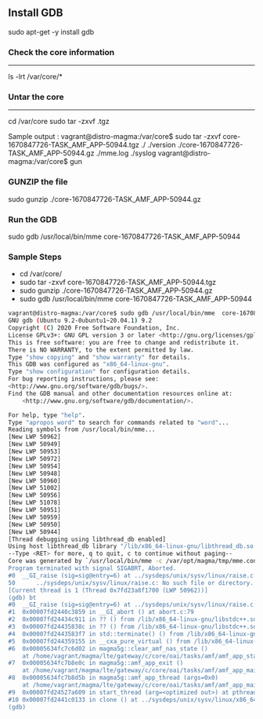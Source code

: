## Install GDB
sudo apt-get -y install gdb


### Check the core information
------------------------------------------

ls -lrt /var/core/*

### Untar the core
------------------------------------------
  cd /var/core
  sudo tar -zxvf <CoreFileName>.tgz 

Sample output :
  vagrant@distro-magma:/var/core$ sudo tar -zxvf core-1670847726-TASK_AMF_APP-50944.tgz
  ./
  ./version
  ./core-1670847726-TASK_AMF_APP-50944.gz
  ./mme.log
  ./syslog
  vagrant@distro-magma:/var/core$ gun

### GUNZIP the file
sudo gunzip ./core-1670847726-TASK_AMF_APP-50944.gz

### Run the GDB
sudo gdb /usr/local/bin/mme  core-1670847726-TASK_AMF_APP-50944

### Sample Steps
- cd /var/core/
- sudo tar -zxvf core-1670847726-TASK_AMF_APP-50944.tgz
- sudo gunzip ./core-1670847726-TASK_AMF_APP-50944.gz
- sudo gdb /usr/local/bin/mme  core-1670847726-TASK_AMF_APP-50944

```bash 
vagrant@distro-magma:/var/core$ sudo gdb /usr/local/bin/mme  core-1670847726-TASK_AMF_APP-50944
GNU gdb (Ubuntu 9.2-0ubuntu1~20.04.1) 9.2
Copyright (C) 2020 Free Software Foundation, Inc.
License GPLv3+: GNU GPL version 3 or later <http://gnu.org/licenses/gpl.html>
This is free software: you are free to change and redistribute it.
There is NO WARRANTY, to the extent permitted by law.
Type "show copying" and "show warranty" for details.
This GDB was configured as "x86_64-linux-gnu".
Type "show configuration" for configuration details.
For bug reporting instructions, please see:
<http://www.gnu.org/software/gdb/bugs/>.
Find the GDB manual and other documentation resources online at:
    <http://www.gnu.org/software/gdb/documentation/>.

For help, type "help".
Type "apropos word" to search for commands related to "word"...
Reading symbols from /usr/local/bin/mme...
[New LWP 50962]
[New LWP 50949]
[New LWP 50953]
[New LWP 50972]
[New LWP 50954]
[New LWP 50948]
[New LWP 50960]
[New LWP 51002]
[New LWP 50956]
[New LWP 51078]
[New LWP 50951]
[New LWP 50959]
[New LWP 50950]
[New LWP 50944]
[Thread debugging using libthread_db enabled]
Using host libthread_db library "/lib/x86_64-linux-gnu/libthread_db.so.1".
--Type <RET> for more, q to quit, c to continue without paging--
Core was generated by `/usr/local/bin/mme -c /var/opt/magma/tmp/mme.conf -s /var/opt/magma/tmp/spgw.co'.
Program terminated with signal SIGABRT, Aborted.
#0  __GI_raise (sig=sig@entry=6) at ../sysdeps/unix/sysv/linux/raise.c:50
50      ../sysdeps/unix/sysv/linux/raise.c: No such file or directory.
[Current thread is 1 (Thread 0x7fd23a8f1700 (LWP 50962))]
(gdb) bt
#0  __GI_raise (sig=sig@entry=6) at ../sysdeps/unix/sysv/linux/raise.c:50
#1  0x00007fd2440c3859 in __GI_abort () at abort.c:79
#2  0x00007fd24434c911 in ?? () from /lib/x86_64-linux-gnu/libstdc++.so.6
#3  0x00007fd24435838c in ?? () from /lib/x86_64-linux-gnu/libstdc++.so.6
#4  0x00007fd2443583f7 in std::terminate() () from /lib/x86_64-linux-gnu/libstdc++.so.6
#5  0x00007fd244359155 in __cxa_pure_virtual () from /lib/x86_64-linux-gnu/libstdc++.so.6
#6  0x00005634fc7c6d02 in magma5g::clear_amf_nas_state ()
    at /home/vagrant/magma/lte/gateway/c/core/oai/tasks/amf/amf_app_state_manager.cpp:64
#7  0x00005634fc7b8e0c in magma5g::amf_app_exit ()
    at /home/vagrant/magma/lte/gateway/c/core/oai/tasks/amf/amf_app_main.cpp:266
#8  0x00005634fc7b8d5b in magma5g::amf_app_thread (args=0x0)
    at /home/vagrant/magma/lte/gateway/c/core/oai/tasks/amf/amf_app_main.cpp:227
#9  0x00007fd24527a609 in start_thread (arg=<optimized out>) at pthread_create.c:477
#10 0x00007fd2441c0133 in clone () at ../sysdeps/unix/sysv/linux/x86_64/clone.S:95
(gdb)
```
